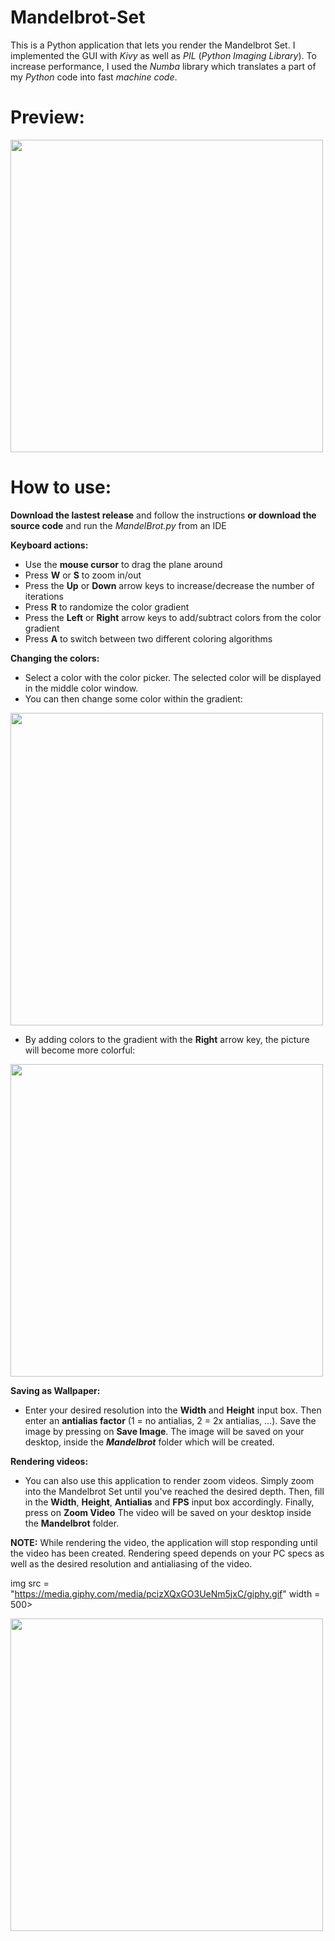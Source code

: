 # Mandelbrot-Set

This is a Python application that lets you render the Mandelbrot Set. I implemented the GUI with <i>Kivy</i> as well as <i>PIL</i> (<i>Python Imaging Library</i>). 
To increase performance, I used the <i>Numba</i> library which translates a part of my <i>Python</i> code into fast <i>machine code</i>.
# Preview:
<img src = "https://imgur.com/1oMCbzP.png" width = 500>

# How to use:

<b>Download the lastest release</b> and follow the instructions <b>or download the source code</b> and run the <i>MandelBrot.py</i> from an IDE

<b>Keyboard actions:</b>

- Use the <b>mouse cursor</b> to drag the plane around
- Press <b>W</b> or <b>S</b> to zoom in/out
- Press the <b>Up</b> or <b>Down</b> arrow keys to increase/decrease the number of iterations
- Press <b>R</b> to randomize the color gradient
- Press the <b>Left</b> or <b>Right</b> arrow keys to add/subtract colors from the color gradient
- Press <b>A</b> to switch between two different coloring algorithms

<b>Changing the colors:</b>

- Select a color with the color picker. The selected color will be displayed in the middle color window.
- You can then change some color within the gradient: 

<img src = "https://media.giphy.com/media/DSpt7wE9rQstDbqrto/giphy.gif" width = 500>

- By adding colors to the gradient with the <b>Right</b> arrow key, the picture will become more colorful:

<img src = "https://imgur.com/DEhi7Xr.png" width = 500>

<b>Saving as Wallpaper: </b>

- Enter your desired resolution into the <b>Width</b> and <b>Height</b> input box. Then enter an <b>antialias factor</b> (1 = no antialias, 2 = 2x antialias, ...).
Save the image by pressing on <b>Save Image</b>. The image will be saved on your desktop, inside the <i><b>Mandelbrot</b></i> folder which will be created.

<b>Rendering videos: </b>

- You can also use this application to render zoom videos. Simply zoom into the Mandelbrot Set until you've reached the desired depth. Then, fill in the <b>Width</b>, <b>Height</b>, <b>Antialias</b> and <b>FPS</b> input box accordingly. Finally, press on <b>Zoom Video</b>
  The video will be saved on your desktop inside the <b>Mandelbrot</b> folder.

<b>NOTE:</b> While rendering the video, the application will stop responding until the video has been created. Rendering speed depends on your PC specs as well as the desired resolution and antialiasing of the video.

img src = "https://media.giphy.com/media/pcizXQxGO3UeNm5jxC/giphy.gif" width = 500>


<img src = "https://media.giphy.com/media/rhaxh05m3QSoRZblKa/giphy.gif" width = 500>


